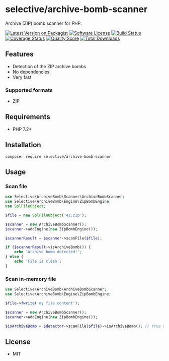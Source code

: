 # selective/archive-bomb-scanner

Archive (ZIP) bomb scanner for PHP.

[![Latest Version on Packagist](https://img.shields.io/github/release/selective-php/archive-bomb-scanner.svg?style=flat-square)](https://packagist.org/packages/selective/archive-bomb-scanner)
[![Software License](https://img.shields.io/badge/license-MIT-brightgreen.svg?style=flat-square)](LICENSE.md)
[![Build Status](https://img.shields.io/travis/selective-php/archive-bomb-scanner/master.svg?style=flat-square)](https://travis-ci.org/selective-php/archive-bomb-scanner)
[![Coverage Status](https://img.shields.io/scrutinizer/coverage/g/selective-php/archive-bomb-scanner.svg?style=flat-square)](https://scrutinizer-ci.com/g/selective-php/archive-bomb-scanner/code-structure)
[![Quality Score](https://img.shields.io/scrutinizer/quality/g/selective-php/archive-bomb-scanner.svg?style=flat-square)](https://scrutinizer-ci.com/g/selective-php/archive-bomb-scanner/?branch=master)
[![Total Downloads](https://img.shields.io/packagist/dt/selective/archive-bomb-scanner.svg?style=flat-square)](https://packagist.org/packages/selective/archive-bomb-scanner/stats)


## Features

* Detection of the ZIP archive bombs
* No dependencies
* Very fast

### Supported formats

* ZIP

## Requirements

* PHP 7.2+

## Installation

```
composer require selective/archive-bomb-scanner
```

## Usage

### Scan file

```php
use Selective\ArchiveBomb\Scanner\ArchiveBombScanner;
use Selective\ArchiveBomb\Engine\ZipBombEngine;
use SplFileObject;

$file = new SplFileObject('42.zip');

$scanner = new ArchiveBombScanner();
$scanner->addEngine(new ZipBombEngine());

$scannerResult = $scanner->scanFile($file);

if ($scannerResult->isArchiveBomb()) {
    echo 'Archive bomb detected!';
} else {
    echo 'File is clean';
}
```

### Scan in-memory file

```php
use Selective\ArchiveBomb\ArchiveBombScanner;
use Selective\ArchiveBomb\Engine\ZipBombEngine;

$file->fwrite('my file content');

$scanner = new ArchiveBombScanner();
$scanner->addEngine(new ZipBombEngine());

$isArchiveBomb = $detector->scanFile($file)->isArchiveBomb(); // true or false
```

## License

* MIT
